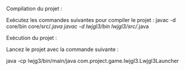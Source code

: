 Compilation du projet :

Exécutez les commandes suivantes pour compiler le projet :
javac -d core/bin core/src/*.java
javac -d lwjgl3/bin lwjgl3/src/*.java 

Exécution du projet :

Lancez le projet avec la commande suivante : 

java -cp lwjg3/bin/main/java com.project.game.lwjgl3.Lwjgl3Launcher
